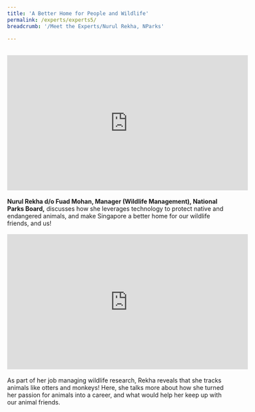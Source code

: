 ```yaml
---
title: 'A Better Home for People and Wildlife'
permalink: /experts/experts5/
breadcrumb: '/Meet the Experts/Nurul Rekha, NParks'

---
```



<br>
<div class="bp-youtube">
<iframe width="560" height="315" src="https://www.youtube.com/embed/OfSg6bZ2AS8" frameborder="0" allow="accelerometer; autoplay; clipboard-write; encrypted-media; gyroscope; picture-in-picture" allowfullscreen></iframe>
</div>
<br>
<b>Nurul Rekha d/o Fuad Mohan, Manager (Wildlife Management), National Parks Board,</b> discusses how she leverages technology to protect native and endangered animals, and make Singapore a better home for our wildlife friends, and us! 
<br>
<br>
<div class="bp-youtube">
<iframe width="560" height="315" src="https://www.youtube.com/embed/z5aRhyxOVFU" frameborder="0" allow="accelerometer; autoplay; clipboard-write; encrypted-media; gyroscope; picture-in-picture" allowfullscreen></iframe>
</div>
<br>
As part of her job managing wildlife research, Rekha reveals that she tracks animals like otters and monkeys! Here, she talks more about how she turned her passion for animals into a career, and what would help her keep up with our animal friends.


